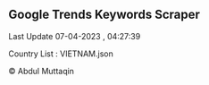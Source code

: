 

## Google Trends Keywords Scraper 
 
Last Update 07-04-2023 , 04:27:39

Country List :
VIETNAM.json



© Abdul Muttaqin 
